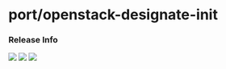 # port/openstack-designate-init

### Release Info
[![](https://images.microbadger.com/badges/version/port/openstack-designate-init.svg)](http://microbadger.com/images/port/openstack-designate-init "Image info @ microbadger.com")
[![](https://images.microbadger.com/badges/image/port/openstack-designate-init.svg)](http://microbadger.com/images/port/openstack-designate-init "Image info @ microbadger.com")
[![](https://images.microbadger.com/badges/commit/port/openstack-designate-init.svg)](http://microbadger.com/images/port/openstack-designate-init "Image info @ microbadger.com")
